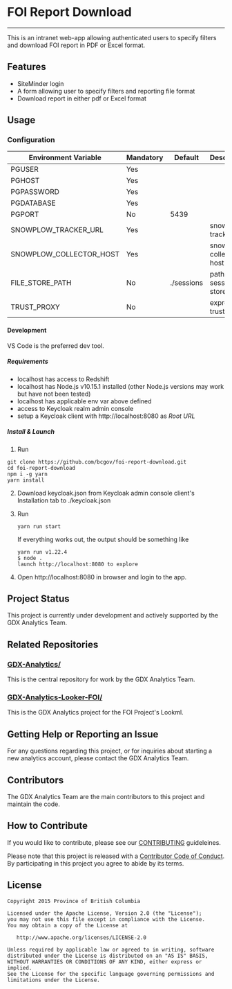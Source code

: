 # FOI Report Download
---
This is an intranet web-app allowing authenticated users to specify filters and 
download FOI report in PDF or Excel format.

## Features
* SiteMinder login
* A form allowing user to specify filters and reporting file format
* Download report in either pdf or Excel format

## Usage
### Configuration

| Environment Variable    | Mandatory | Default    | Description                |
| ----------------------- | --------- | ---------- | -------------------------- |
| PGUSER                  | Yes       |            |                            |
| PGHOST                  | Yes       |            |                            |
| PGPASSWORD              | Yes       |            |                            |
| PGDATABASE              | Yes       |            |                            |
| PGPORT                  | No        | 5439       |                            |
| SNOWPLOW_TRACKER_URL    | Yes       |            | snowplow tracker url       |
| SNOWPLOW_COLLECTOR_HOST | Yes       |            | snowplow collector host    |
| FILE_STORE_PATH         | No        | ./sessions | path to session file store |
| TRUST_PROXY             | No        |            | express.js trust proxy     |

#### Development
VS Code is the preferred dev tool.
##### Requirements
  * localhost has access to Redshift
  * localhost has Node.js v10.15.1 installed (other Node.js versions may work but have not been tested)
  * localhost has applicable env var above defined
  * access to Keycloak realm admin console
  * setup a Keycloak client with http://localhost:8080 as *Root URL*
  
##### Install & Launch
1. Run
  ```
  git clone https://github.com/bcgov/foi-report-download.git
  cd foi-report-download
  npm i -g yarn
  yarn install
  ```
2. Download keycloak.json from Keycloak admin console client's Installation tab to ./keycloak.json
3. Run
   ```
   yarn run start
   ```
  
    If everything works out, the output should be something like
    ```
    yarn run v1.22.4
    $ node .
    launch http://localhost:8080 to explore
    ```
4. Open http://localhost:8080 in browser and login to the app.

## Project Status

This project is currently under development and actively supported by the GDX Analytics Team.

## Related Repositories
 
### [GDX-Analytics/](https://github.com/bcgov/GDX-Analytics)
This is the central repository for work by the GDX Analytics Team.

### [GDX-Analytics-Looker-FOI/](https://github.com/bcgov/GDX-Analytics-Looker-FOI)
This is the GDX Analytics project for the FOI Project's Lookml.

## Getting Help or Reporting an Issue

For any questions regarding this project, or for inquiries about starting a new analytics account, please contact the GDX Analytics Team.

## Contributors
 
The GDX Analytics Team are the main contributors to this project and maintain the code.

## How to Contribute

If you would like to contribute, please see our [CONTRIBUTING](CONTRIBUTING.md) guideleines.

Please note that this project is released with a [Contributor Code of Conduct](CODE_OF_CONDUCT.md). By participating in this project you agree to abide by its terms.

## License

```
Copyright 2015 Province of British Columbia
 
Licensed under the Apache License, Version 2.0 (the "License");
you may not use this file except in compliance with the License.
You may obtain a copy of the License at
 
   http://www.apache.org/licenses/LICENSE-2.0
 
Unless required by applicable law or agreed to in writing, software
distributed under the License is distributed on an "AS IS" BASIS,
WITHOUT WARRANTIES OR CONDITIONS OF ANY KIND, either express or implied.
See the License for the specific language governing permissions and limitations under the License.
```
